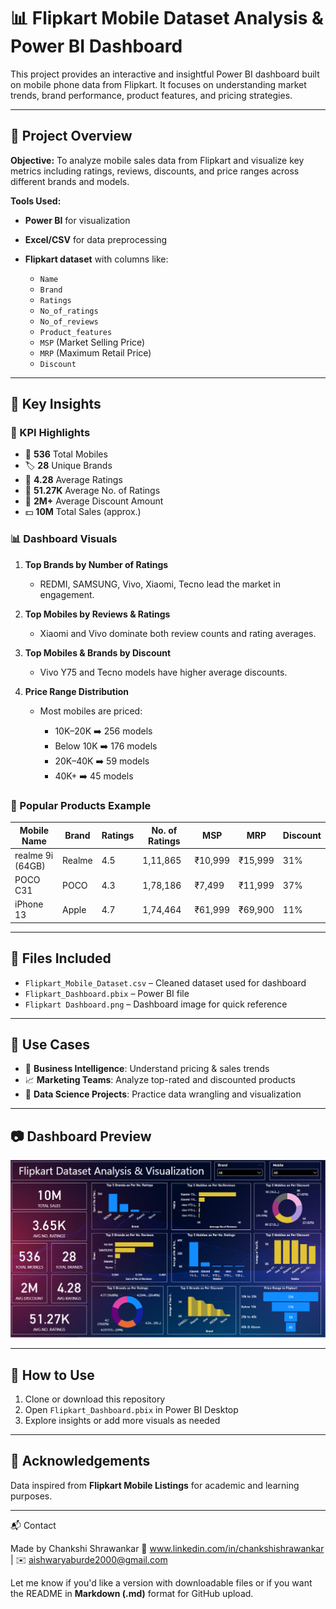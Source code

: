 # 📊 Flipkart Mobile Dataset Analysis & Power BI Dashboard

This project provides an interactive and insightful Power BI dashboard built on mobile phone data from Flipkart. It focuses on understanding market trends, brand performance, product features, and pricing strategies.

---

## 📁 Project Overview

**Objective:**
To analyze mobile sales data from Flipkart and visualize key metrics including ratings, reviews, discounts, and price ranges across different brands and models.

**Tools Used:**

* **Power BI** for visualization
* **Excel/CSV** for data preprocessing
* **Flipkart dataset** with columns like:

  * `Name`
  * `Brand`
  * `Ratings`
  * `No_of_ratings`
  * `No_of_reviews`
  * `Product_features`
  * `MSP` (Market Selling Price)
  * `MRP` (Maximum Retail Price)
  * `Discount`

---

## 📌 Key Insights

### 🔢 KPI Highlights

* 📱 **536** Total Mobiles
* 🏷️ **28** Unique Brands
* 🌟 **4.28** Average Ratings
* 💬 **51.27K** Average No. of Ratings
* 🎯 **2M+** Average Discount Amount
* 💵 **10M** Total Sales (approx.)

### 📊 Dashboard Visuals

1. **Top Brands by Number of Ratings**

   * REDMI, SAMSUNG, Vivo, Xiaomi, Tecno lead the market in engagement.
2. **Top Mobiles by Reviews & Ratings**

   * Xiaomi and Vivo dominate both review counts and rating averages.
3. **Top Mobiles & Brands by Discount**

   * Vivo Y75 and Tecno models have higher average discounts.
4. **Price Range Distribution**

   * Most mobiles are priced:

     * 10K–20K ➡️ 256 models
     * Below 10K ➡️ 176 models
     * 20K–40K ➡️ 59 models
     * 40K+ ➡️ 45 models

### 📌 Popular Products Example

| Mobile Name      | Brand  | Ratings | No. of Ratings | MSP     | MRP     | Discount |
| ---------------- | ------ | ------- | -------------- | ------- | ------- | -------- |
| realme 9i (64GB) | Realme | 4.5     | 1,11,865       | ₹10,999 | ₹15,999 | 31%      |
| POCO C31         | POCO   | 4.3     | 1,78,186       | ₹7,499  | ₹11,999 | 37%      |
| iPhone 13        | Apple  | 4.7     | 1,74,464       | ₹61,999 | ₹69,900 | 11%      |

---

## 📂 Files Included

* `Flipkart_Mobile_Dataset.csv` – Cleaned dataset used for dashboard
* `Flipkart_Dashboard.pbix` – Power BI file
* `Flipkart Dashboard.png` – Dashboard image for quick reference

---

## 📌 Use Cases

* 💼 **Business Intelligence**: Understand pricing & sales trends
* 📈 **Marketing Teams**: Analyze top-rated and discounted products
* 🧠 **Data Science Projects**: Practice data wrangling and visualization

---

## 📷 Dashboard Preview

![Flipkart Dashboard](Flipkart%20Dashboard.png)

---

## 🚀 How to Use

1. Clone or download this repository
2. Open `Flipkart_Dashboard.pbix` in Power BI Desktop
3. Explore insights or add more visuals as needed

---

## 🙌 Acknowledgements

Data inspired from **Flipkart Mobile Listings** for academic and learning purposes.

---

📬 Contact

Made by Chankshi Shrawankar 🔗 www.linkedin.com/in/chankshishrawankar | ✉️ aishwaryaburde2000@gmail.com

Let me know if you'd like a version with downloadable files or if you want the README in **Markdown (.md)** format for GitHub upload.

